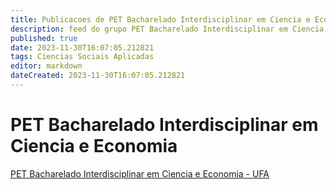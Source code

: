 ```yaml
---
title: Publicacoes de PET Bacharelado Interdisciplinar em Ciencia e Economia - UFA
description: feed do grupo PET Bacharelado Interdisciplinar em Ciencia e Economia - UFA
published: true
date: 2023-11-30T16:07:05.212821
tags: Ciencias Sociais Aplicadas
editor: markdown
dateCreated: 2023-11-30T16:07:05.212821
---
```


# PET Bacharelado Interdisciplinar em Ciencia e Economia
[PET Bacharelado Interdisciplinar em Ciencia e Economia - UFA](/grupo/269PETBachareladoInterdisciplinaremCienciaeEconomiaUFA.md)